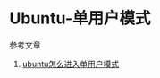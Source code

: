 # Ubuntu-单用户模式

参考文章

1. [ubuntu怎么进入单用户模式](https://blog.csdn.net/noway5456/article/details/72993866)

